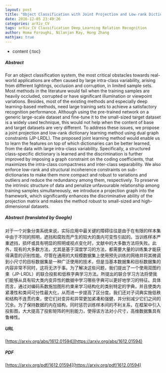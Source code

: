 ```yaml
---
layout: post
title: "Object Classification with Joint Projection and Low-rank Dictionary Learning"
date: 2016-12-05 23:49:26
categories: arXiv_CV
tags: arXiv_CV Classification Deep_Learning Relation Recognition
author: Homa Foroughi, Nilanjan Ray, Hong Zhang
mathjax: true
---
```


* content
{:toc}

##### Abstract
For an object classification system, the most critical obstacles towards real-world applications are often caused by large intra-class variability, arising from different lightings, occlusion and corruption, in limited sample sets. Most methods in the literature would fail when the training samples are heavily occluded, corrupted or have significant illumination or viewpoint variations. Besides, most of the existing methods and especially deep learning-based methods, need large training sets to achieve a satisfactory recognition performance. Although using the pre-trained network on a generic large-scale dataset and fine-tune it to the small-sized target dataset is a widely used technique, this would not help when the content of base and target datasets are very different. To address these issues, we propose a joint projection and low-rank dictionary learning method using dual graph constraints (JP-LRDL). The proposed joint learning method would enable us to learn the features on top of which dictionaries can be better learned, from the data with large intra-class variability. Specifically, a structured class-specific dictionary is learned and the discrimination is further improved by imposing a graph constraint on the coding coefficients, that maximizes the intra-class compactness and inter-class separability. We also enforce low-rank and structural incoherence constraints on sub-dictionaries to make them more compact and robust to variations and outliers and reduce the redundancy among them, respectively. To preserve the intrinsic structure of data and penalize unfavourable relationship among training samples simultaneously, we introduce a projection graph into the framework, which significantly enhances the discriminative ability of the projection matrix and makes the method robust to small-sized and high-dimensional datasets.

##### Abstract (translated by Google)
对于一个对象分类系统来说，实际应用中最关键的障碍往往是由于在有限的样本集中由于不同的照明，遮挡和腐败而产生的较大的类内可变性引起的。当训练样本严重遮挡，损坏或具有明显的照明或视点变化时，文献中的大多数方法将失败。此外，现有的大多数方法，尤其是基于深度学习的方法，都需要大量的训练集才能获得满意的识别性能。尽管在通用的大规模数据集上使用预先训练的网络并将其微调到小尺寸的目标数据集是一种广泛使用的技术，但是当基本数据集和目标数据集的内容非常不同时，这将无济于事。为了解决这些问题，我们提出了一个使用双图约束（JP-LRDL）的联合投影和低秩字典学习方法。所提出的联合学习方法将使我们能够从具有较大类内变异性的数据中学习哪些字典可以更好地学习的特征。具体而言，通过对编码系数施加图形约束来学习结构化的类别特定的字典，并且使类内紧凑性和类间可分性最大化，从而进一步提高了区分度。我们还对子词典实施低秩和结构不连贯约束，使它们对变异和异常更加紧凑和强健，并分别减少它们之间的冗余。为了保持数据的内在结构，同时惩罚训练样本间的不利关系，在框架中引入投影图，大大提高了投影矩阵的判别能力，使得该方法对小尺寸，高维数据集具有鲁棒性。

##### URL
[https://arxiv.org/abs/1612.01594](https://arxiv.org/abs/1612.01594)

##### PDF
[https://arxiv.org/pdf/1612.01594](https://arxiv.org/pdf/1612.01594)

